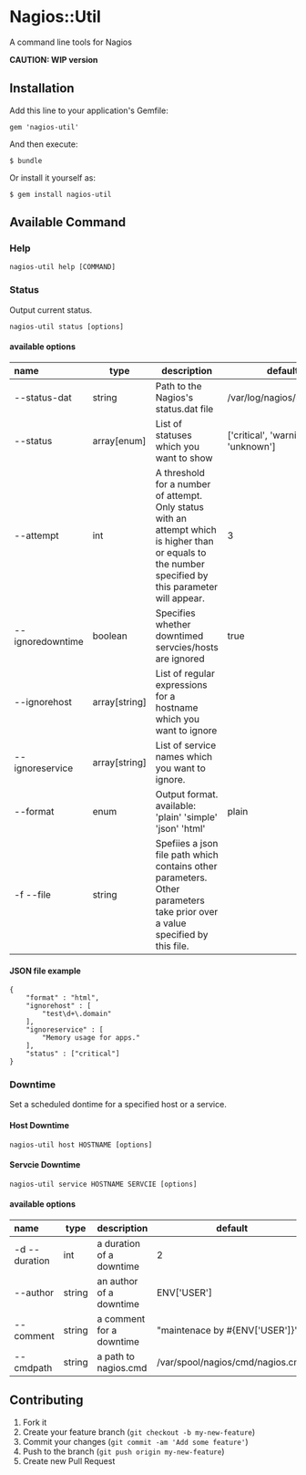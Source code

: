 # Nagios::Util

A command line tools for Nagios

**CAUTION: WIP version**

## Installation

Add this line to your application's Gemfile:

    gem 'nagios-util'

And then execute:

    $ bundle

Or install it yourself as:

    $ gem install nagios-util

## Available Command


### Help

    nagios-util help [COMMAND]

### Status

Output current status.

    nagios-util status [options]

#### available options

|name|type|description|default|
|:-----|------|------|------|
| --status-dat | string | Path to the Nagios\'s status.dat file | /var/log/nagios/status.dat |
| --status | array[enum] | List of statuses which you want to show | ['critical', 'warning', 'unknown'] |
| --attempt | int | A threshold for a number of attempt. Only status with an attempt which is higher than or equals to the number specified by this parameter  will appear. | 3 |
| --ignoredowntime | boolean | Specifies whether downtimed servcies/hosts are  ignored | true |
| --ignorehost | array[string] | List of regular expressions for a hostname which you want to ignore ||
| --ignoreservice | array[string] | List of service names which you want to ignore. ||
| --format | enum | Output format. available: 'plain' 'simple' 'json' 'html' | plain |
| -f --file | string | Spefiies a json file path which contains other parameters. Other parameters take prior over a value specified by this file. ||

#### JSON file example

```
{
    "format" : "html",
    "ignorehost" : [
        "test\d+\.domain"
    ],
    "ignoreservice" : [
        "Memory usage for apps."
    ],
    "status" : ["critical"]
}
```

### Downtime

Set a scheduled dontime for a specified host or a service.

#### Host Downtime

    nagios-util host HOSTNAME [options]

#### Servcie Downtime

    nagios-util service HOSTNAME SERVCIE [options]

#### available options

|name|type|description|default|
|:-----|------|------|------|
| -d --duration | int | a duration of a downtime | 2 |
| --author | string | an author of a downtime | ENV['USER'] |
| --comment | string | a comment for a downtime | "maintenace by #{ENV['USER']}" |
| --cmdpath | string | a path to nagios.cmd | /var/spool/nagios/cmd/nagios.cmd |

## Contributing

1. Fork it
2. Create your feature branch (`git checkout -b my-new-feature`)
3. Commit your changes (`git commit -am 'Add some feature'`)
4. Push to the branch (`git push origin my-new-feature`)
5. Create new Pull Request
